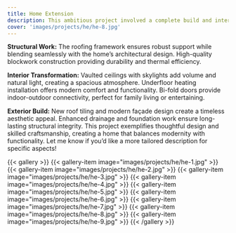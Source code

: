 ```yaml
---
title: Home Extension
description: This ambitious project involved a complete build and interior overhaul, resulting in a modern, spacious, and functional living space. The development journey is showcased through every stage of construction, from foundation to final finishing.
cover: 'images/projects/he/he-8.jpg'
---
```


**Structural Work:**
The roofing framework ensures robust support while blending seamlessly with the home’s architectural design.
High-quality blockwork construction providing durability and thermal efficiency.

**Interior Transformation:**
Vaulted ceilings with skylights add volume and natural light, creating a spacious atmosphere.
Underfloor heating installation offers modern comfort and functionality.
Bi-fold doors provide indoor-outdoor connectivity, perfect for family living or entertaining.

**Exterior Build:**
New roof tiling and modern façade design create a timeless aesthetic appeal.
Enhanced drainage and foundation work ensure long-lasting structural integrity.
This project exemplifies thoughtful design and skilled craftsmanship, creating a home that balances modernity with functionality. Let me know if you’d like a more tailored description for specific aspects!

{{< gallery >}}
{{< gallery-item image="images/projects/he/he-1.jpg" >}}
{{< gallery-item image="images/projects/he/he-2.jpg" >}}
{{< gallery-item image="images/projects/he/he-3.jpg" >}}
{{< gallery-item image="images/projects/he/he-4.jpg" >}}
{{< gallery-item image="images/projects/he/he-5.jpg" >}}
{{< gallery-item image="images/projects/he/he-6.jpg" >}}
{{< gallery-item image="images/projects/he/he-7.jpg" >}}
{{< gallery-item image="images/projects/he/he-8.jpg" >}}
{{< gallery-item image="images/projects/he/he-9.jpg" >}}
{{< /gallery >}}